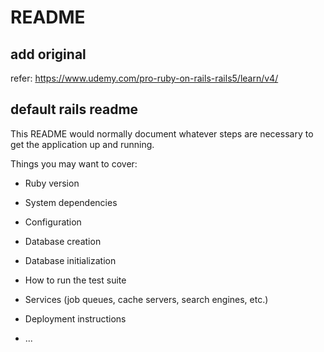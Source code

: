 # README

## add original

refer: 
https://www.udemy.com/pro-ruby-on-rails-rails5/learn/v4/

## default rails readme

This README would normally document whatever steps are necessary to get the
application up and running.

Things you may want to cover:

* Ruby version

* System dependencies

* Configuration

* Database creation

* Database initialization

* How to run the test suite

* Services (job queues, cache servers, search engines, etc.)

* Deployment instructions

* ...
